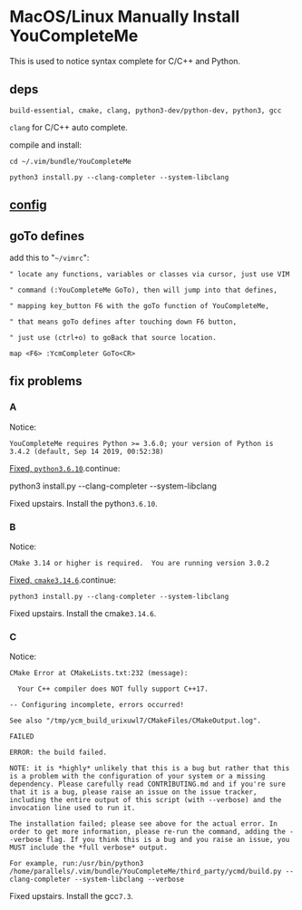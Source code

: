 # MacOS/Linux Manually Install YouCompleteMe

This is used to notice syntax complete for C/C++ and Python.

## deps

    build-essential, cmake, clang, python3-dev/python-dev, python3, gcc

`clang` for C/C++ auto complete.

compile and install:

    cd ~/.vim/bundle/YouCompleteMe

    python3 install.py --clang-completer --system-libclang

## [config](https://itecnote.com/tecnote/c-vim-youcompleteme-configuration/)

## goTo defines

add this to "`~/vimrc`":

    " locate any functions, variables or classes via cursor, just use VIM

    " command (:YouCompleteMe GoTo), then will jump into that defines,

    " mapping key_button F6 with the goTo function of YouCompleteMe,

    " that means goTo defines after touching down F6 button,

    " just use (ctrl+o) to goBack that source location.

    map <F6> :YcmCompleter GoTo<CR>

## fix problems

### A

Notice:

    YouCompleteMe requires Python >= 3.6.0; your version of Python is 3.4.2 (default, Sep 14 2019, 00:52:38)

[Fixed, `python3.6.10`](https://gist.github.com/SofijaErkin/98c7bbe0d815030488058e1967c2d518).continue:

   python3 install.py --clang-completer --system-libclang

Fixed upstairs. Install the python`3.6.10`.

### B

Notice:

    CMake 3.14 or higher is required.  You are running version 3.0.2

[Fixed, `cmake3.14.6`](https://gist.github.com/SofijaErkin/f307c2c0220b8392633959e450646f1e).continue:

    python3 install.py --clang-completer --system-libclang

Fixed upstairs. Install the cmake`3.14.6`.

### C

Notice:

    CMake Error at CMakeLists.txt:232 (message):
  
      Your C++ compiler does NOT fully support C++17.

    -- Configuring incomplete, errors occurred!

    See also "/tmp/ycm_build_urixuwl7/CMakeFiles/CMakeOutput.log".

    FAILED

    ERROR: the build failed.

    NOTE: it is *highly* unlikely that this is a bug but rather that this is a problem with the configuration of your system or a missing dependency. Please carefully read CONTRIBUTING.md and if you're sure that it is a bug, please raise an issue on the issue tracker, including the entire output of this script (with --verbose) and the invocation line used to run it.

    The installation failed; please see above for the actual error. In order to get more information, please re-run the command, adding the --verbose flag. If you think this is a bug and you raise an issue, you MUST include the *full verbose* output.

    For example, run:/usr/bin/python3 /home/parallels/.vim/bundle/YouCompleteMe/third_party/ycmd/build.py --clang-completer --system-libclang --verbose

Fixed upstairs. Install the gcc`7.3`.

